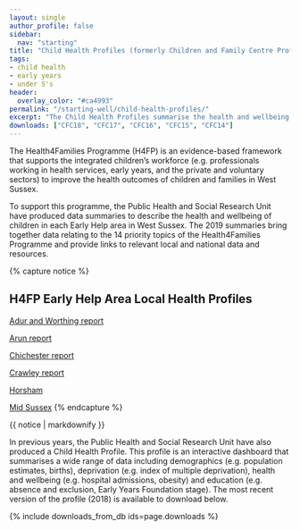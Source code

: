 ```yaml
---
layout: single
author_profile: false
sidebar:
  nav: "starting"
title: "Child Health Profiles (formerly Children and Family Centre Profiles)"
tags:
- child health
- early years
- under 5's
header:
  overlay_color: "#ca4993"
permalink: "/starting-well/child-health-profiles/"
excerpt: "The Child Health Profiles summarise the health and wellbeing of the child population of West Sussex"
downloads: ["CFC18", "CFC17", "CFC16", "CFC15", "CFC14"]
---
```


The Health4Families Programme (H4FP) is an evidence-based framework that supports the integrated children’s workforce (e.g. professionals working in health services, early years, and the private and voluntary sectors) to improve the health outcomes of children and families in West Sussex.  

To support this programme, the Public Health and Social Research Unit have produced data summaries to describe the health and wellbeing of children in each Early Help area in West Sussex. The 2019 summaries bring together data relating to the 14 priority topics of the Health4Families Programme and provide links to relevant local and national data and resources. 

{% capture notice %}
## H4FP Early Help Area Local Health Profiles 

[Adur and Worthing report](/assets/starting-well/H4F-2019-Adur-and-Worthing-CYP-Local-Health-Profile.pdf)

[Arun report](/assets/starting-well/H4F-2019-Arun-CYP-Local-Health-Profile.pdf)

[Chichester report](/assets/starting-well/H4F-2019-Chichester-CYP-Local-Health-Profile.pdf)

[Crawley report](/assets/starting-well/H4F-2019-Crawley-CYP-Local-Health-Profile.pdf)

[Horsham](/assets/starting-well/H4F-2019-Horsham-CYP-Local-Health-Profile.pdf)

[Mid Sussex](/assets/starting-well/H4F-2019-MidSussex-CYP-Local-Health-Profile.pdf)
{% endcapture %}

<div class="notice-info">{{ notice | markdownify }}</div>

In previous years, the Public Health and Social Research Unit have also produced a Child Health Profile. This profile is an interactive dashboard that summarises a wide range of data including demographics (e.g. population estimates, births), deprivation (e.g. index of multiple deprivation), health and wellbeing (e.g. hospital admissions, obesity) and education (e.g. absence and exclusion, Early Years Foundation stage). The most recent version of the profile (2018) is available to download below.


{% include downloads_from_db ids=page.downloads %}
